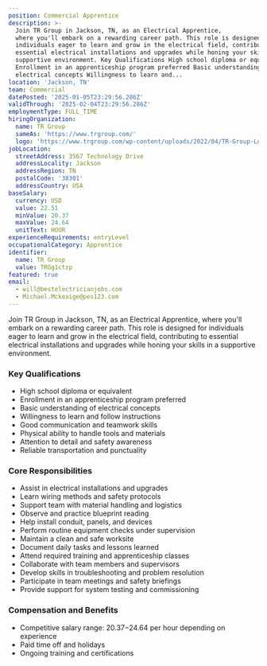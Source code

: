 ```yaml
---
position: Commercial Apprentice
description: >-
  Join TR Group in Jackson, TN, as an Electrical Apprentice,
  where you'll embark on a rewarding career path. This role is designed for
  individuals eager to learn and grow in the electrical field, contributing to
  essential electrical installations and upgrades while honing your skills in a
  supportive environment. Key Qualifications High school diploma or equivalent
  Enrollment in an apprenticeship program preferred Basic understanding of
  electrical concepts Willingness to learn and...
location: 'Jackson, TN'
team: Commercial
datePosted: '2025-01-05T23:29:56.286Z'
validThrough: '2025-02-04T23:29:56.286Z'
employmentType: FULL_TIME
hiringOrganization:
  name: TR Group
  sameAs: 'https://www.trgroup.com/'
  logo: 'https://www.trgroup.com/wp-content/uploads/2022/04/TR-Group-Logo.png'
jobLocation:
  streetAddress: 3567 Technology Drive
  addressLocality: Jackson
  addressRegion: TN
  postalCode: '38301'
  addressCountry: USA
baseSalary:
  currency: USD
  value: 22.51
  minValue: 20.37
  maxValue: 24.64
  unitText: HOUR
experienceRequirements: entryLevel
occupationalCategory: Apprentice
identifier:
  name: TR Group
  value: TRGg1ctzp
featured: true
email:
  - will@bestelectricianjobs.com
  - Michael.Mckeaige@pes123.com
---
```




Join TR Group in Jackson, TN, as an Electrical Apprentice, where you'll embark on a rewarding career path. This role is designed for individuals eager to learn and grow in the electrical field, contributing to essential electrical installations and upgrades while honing your skills in a supportive environment. 

### Key Qualifications

- High school diploma or equivalent
- Enrollment in an apprenticeship program preferred
- Basic understanding of electrical concepts
- Willingness to learn and follow instructions
- Good communication and teamwork skills
- Physical ability to handle tools and materials
- Attention to detail and safety awareness
- Reliable transportation and punctuality

### Core Responsibilities

- Assist in electrical installations and upgrades
- Learn wiring methods and safety protocols
- Support team with material handling and logistics
- Observe and practice blueprint reading
- Help install conduit, panels, and devices
- Perform routine equipment checks under supervision
- Maintain a clean and safe worksite
- Document daily tasks and lessons learned
- Attend required training and apprenticeship classes
- Collaborate with team members and supervisors
- Develop skills in troubleshooting and problem resolution
- Participate in team meetings and safety briefings
- Provide support for system testing and commissioning

### Compensation and Benefits

- Competitive salary range: $20.37-$24.64 per hour depending on experience
- Paid time off and holidays
- Ongoing training and certifications
